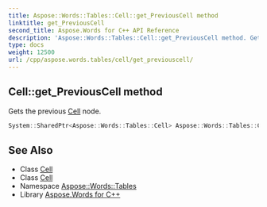 ```yaml
---
title: Aspose::Words::Tables::Cell::get_PreviousCell method
linktitle: get_PreviousCell
second_title: Aspose.Words for C++ API Reference
description: 'Aspose::Words::Tables::Cell::get_PreviousCell method. Gets the previous Cell node in C++.'
type: docs
weight: 12500
url: /cpp/aspose.words.tables/cell/get_previouscell/
---
```

## Cell::get_PreviousCell method


Gets the previous [Cell](../) node.

```cpp
System::SharedPtr<Aspose::Words::Tables::Cell> Aspose::Words::Tables::Cell::get_PreviousCell()
```

## See Also

* Class [Cell](../)
* Class [Cell](../)
* Namespace [Aspose::Words::Tables](../../)
* Library [Aspose.Words for C++](../../../)
